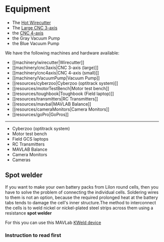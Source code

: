 # Equipment

* The [Hot Wirecutter](wirecutter)
* The [Large CNC 3-axis](cnc-3-axis)
* the [CNC 4-axis](cnc-4-axis)
* the Gray Vacuum Pump
* the Blue Vacuum Pump

We have the following machines and hardware available:
* [[machinery/wirecutter|Wirecutter]]
* [[machinery/cnc3axis|CNC 3-axis (large)]]
* [[machinery/cnc4axis|CNC 4-axis (small)]]
* [[machinery/VacuumPump|Vacuum Pump]]
* [[resources/cyberzoo|Cyberzoo (optitrack system)]]
* [[resources/motorTestBench|Motor test bench]]
* [[resources/toughbook|Toughbook (Field laptop)]]
* [[resources/transmitters|RC Transmitters]]
* [[resources/mavbal|MAVLAB Balance]]
* [[resources/cameraMonitors|Camera Monitors]]
* [[resources/goPro|GoPros]]
----
* Cyberzoo (optitrack system)
* Motor test bench
* Field GCS laptops
* RC Transmitters
* MAVLAB Balance
* Camera Monitors
* Cameras 

## Spot welder

If you want to make your own battery packs from LiIon round cells, then you have to solve the problem of connecting the individual cells. Soldering wires to them is not an option, because the required prolonged heat at the battery tabs tends to damage the cell's inner structure.The method to interconnect the cells is to weld nickel or nickel-plated steel strips across them using a resistance **spot welder**

For this you can use this  MAVLab [KWeld device](https://www.keenlab.de/index.php/portfolio-item/kweld/)

### Instruction to read first

[]()
